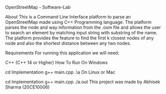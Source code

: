 OpenStreetMap - Software-Lab

About
This is a Command Line Interface platform to parse an OpenStreetMap made using C++ Programming language.
The platform parses the node and way information from the .osm file and allows the user to search an element by matching input string with substring of the name.
The platform provides the feature to find the first k closest nodes of any node and also the shortest distance between any two nodes.

Requirements
For running this application we will need:

C++ (C++ 14 or Higher)
How To Run
On Windows

cd Implementation
g++ main.cpp
.\a
On Linux or Mac

cd Implementation
g++ main.cpp
./a.out
This project was made by Abhisek Sharma (20CE10006)
